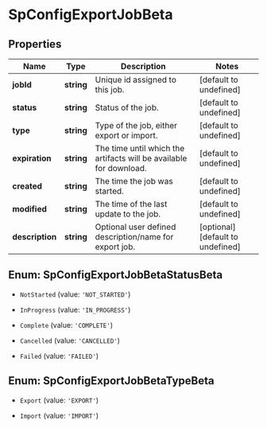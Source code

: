 # SpConfigExportJobBeta

## Properties

Name | Type | Description | Notes
------------ | ------------- | ------------- | -------------
**jobId** | **string** | Unique id assigned to this job. | [default to undefined]
**status** | **string** | Status of the job. | [default to undefined]
**type** | **string** | Type of the job, either export or import. | [default to undefined]
**expiration** | **string** | The time until which the artifacts will be available for download. | [default to undefined]
**created** | **string** | The time the job was started. | [default to undefined]
**modified** | **string** | The time of the last update to the job. | [default to undefined]
**description** | **string** | Optional user defined description/name for export job. | [optional] [default to undefined]



## Enum: SpConfigExportJobBetaStatusBeta


* `NotStarted` (value: `'NOT_STARTED'`)

* `InProgress` (value: `'IN_PROGRESS'`)

* `Complete` (value: `'COMPLETE'`)

* `Cancelled` (value: `'CANCELLED'`)

* `Failed` (value: `'FAILED'`)





## Enum: SpConfigExportJobBetaTypeBeta


* `Export` (value: `'EXPORT'`)

* `Import` (value: `'IMPORT'`)



